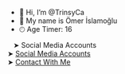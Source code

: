 - 👋 Hi, I’m @TrinsyCa
- 👤 My name is Ömer İslamoğlu
- 🕙︎ Age Timer: 16

&nbsp;&nbsp;&nbsp;➤ Social Media Accounts<br>
➤ <a href="https://trinsyca.w3spaces.com">Social Media Accounts</a><br>
➤ <a href="https://mail.google.com/mail/u/0/#inbox?compose=GTvVlcSKkkLWGbTRqKXHjjwSXSmnlFwPXKtkNsPbMtzCRSsDLZwkcHvGbqzSWgzlZgHpxdjlHrkDr">Contact With Me</a>
